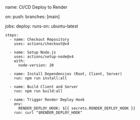 name: CI/CD Deploy to Render

on:
  push:
    branches: [main]

jobs:
  deploy:
    runs-on: ubuntu-latest

    steps:
      - name: Checkout Repository
        uses: actions/checkout@v4

      - name: Setup Node.js
        uses: actions/setup-node@v4
        with:
          node-version: 20

      - name: Install Dependencies (Root, Client, Server)
        run: npm run install:all

      - name: Build Client and Server
        run: npm run build:all

      - name: Trigger Render Deploy Hook
        env:
          RENDER_DEPLOY_HOOK: ${{ secrets.RENDER_DEPLOY_HOOK }}
        run: curl "$RENDER_DEPLOY_HOOK"
